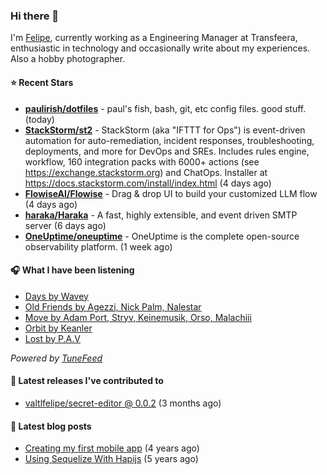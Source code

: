 ### Hi there 👋

I'm [Felipe](https://felipevm.com), currently working as a Engineering Manager at Transfeera, enthusiastic in technology and occasionally write about my experiences. Also a hobby photographer.

#### ⭐ Recent Stars
- **[paulirish/dotfiles](https://github.com/paulirish/dotfiles)** - paul&#39;s fish, bash, git, etc config files. good stuff.  (today)
- **[StackStorm/st2](https://github.com/StackStorm/st2)** - StackStorm (aka &#34;IFTTT for Ops&#34;) is event-driven automation for auto-remediation, incident responses, troubleshooting, deployments, and more for DevOps and SREs. Includes rules engine, workflow, 160 integration packs with 6000&#43; actions (see https://exchange.stackstorm.org) and ChatOps. Installer at https://docs.stackstorm.com/install/index.html (4 days ago)
- **[FlowiseAI/Flowise](https://github.com/FlowiseAI/Flowise)** - Drag &amp; drop UI to build your customized LLM flow (4 days ago)
- **[haraka/Haraka](https://github.com/haraka/Haraka)** - A fast, highly extensible, and event driven SMTP server (6 days ago)
- **[OneUptime/oneuptime](https://github.com/OneUptime/oneuptime)** - OneUptime is the complete open-source observability platform. (1 week ago)

#### 🎧 What I have been listening
- [Days by Wavey](https://open.spotify.com/track/75bs8NqKNSdYV0Ddngg3bo)
- [Old Friends by Agezzi, Nick Palm, Nalestar](https://open.spotify.com/track/4iJGQ9cTFCPRUbd79ZwcvK)
- [Move by Adam Port, Stryv, Keinemusik, Orso, Malachiii](https://open.spotify.com/track/1BJJbSX6muJVF2AK7uH1x4)
- [Orbit by Keanler](https://open.spotify.com/track/5hVoyBOyiIGfjdcdXMvYUA)
- [Lost by P.A.V](https://open.spotify.com/track/6LEKH1SVLSEodlxitgKDdU)

_Powered by [TuneFeed](https://tunefeed.app?ref=valtlfelipe-gh-profile)_ 

#### 🚀 Latest releases I've contributed to


- [valtlfelipe/secret-editor @ 0.0.2](https://github.com/valtlfelipe/secret-editor/releases/tag/0.0.2) (3 months ago)

#### 📄 Latest blog posts
- [Creating my first mobile app](https://felipevm.com/posts/creating-my-first-mobile-app/) (4 years ago)
- [Using Sequelize With Hapijs](https://felipevm.com/posts/using-sequelize-with-hapijs/) (5 years ago)
